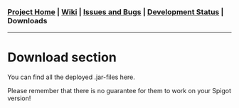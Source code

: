 
### [Project Home](https://github.com/Pommesritter/TownyPlots/blob/master/README.md#townyplots) | [Wiki](https://github.com/Pommesritter/TownyPlots/wiki/Wiki-Home) | [Issues and Bugs](https://github.com/Pommesritter/TownyPlots/issues) |  [Development Status](https://github.com/Pommesritter/TownyPlots/projects) | Downloads

***

# Download section

You can find all the deployed .jar-files here.

Please remember that there is no guarantee for them to work on your Spigot version!
